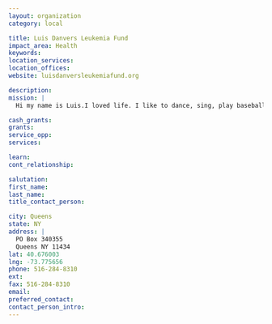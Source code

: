 ```yaml
---
layout: organization
category: local

title: Luis Danvers Leukemia Fund
impact_area: Health
keywords: 
location_services: 
location_offices: 
website: luisdanversleukemiafund.org

description: 
mission: |
  Hi my name is Luis.I loved life. I like to dance, sing, play baseball, basketball and video games.  I was living life to the fullest and excited about starting school in the fall.  In summer of 2009, I became sick with a fever and achy bones. I was very fatigued and the doctors thought I had a virus.  By September 2009, I was diagnosed with Leukemia. The type of Leukemia I have is Acute Lymphocytic Leukemia (also known as Acute Lymphoblastic Leukemia, or ALL). The type of cell it affects is the Pre-B cell. Treatment for this type of cancer includes chemotherapy for 3 1/2 years and if this fails I need a bone marrow transplant. I will not let this disease take over my life, instead I will use this to help myself and others by making the world aware about Leukemia, my struggles with this disease, how it affects patients families, and the importance of becoming a bone marrow donor.

cash_grants: 
grants: 
service_opp: 
services: 

learn: 
cont_relationship: 

salutation: 
first_name: 
last_name: 
title_contact_person: 

city: Queens
state: NY
address: |
  PO Box 340355     
  Queens NY 11434
lat: 40.676003
lng: -73.775656
phone: 516-284-8310
ext: 
fax: 516-284-8310
email: 
preferred_contact: 
contact_person_intro: 
---
```

